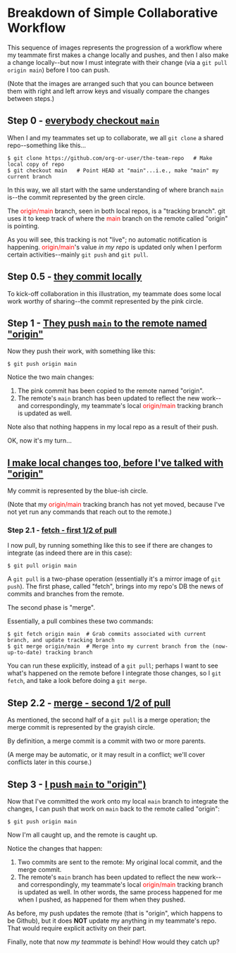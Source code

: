 # Breakdown of Simple Collaborative Workflow
This sequence of images represents the progression of a workflow where my teammate first makes a change locally and pushes, and then I also make a change locally--but now I must integrate with their change (via a `git pull origin main`) before I too can push.

(Note that the images are arranged such that you can bounce between them with right and left arrow keys and visually compare the changes between steps.)

## Step 0 - [everybody checkout `main`](./step0.md)
When I and my teammates set up to collaborate, we all `git clone` a shared repo--something like this...
```
$ git clone https://github.com/org-or-user/the-team-repo   # Make local copy of repo
$ git checkout main   # Point HEAD at "main"...i.e., make "main" my current branch
```
In this way, we all start with the same understanding of where branch `main` is--the commit represented by the green circle.

The
<span class="hljs" style="color:red">origin/main</span>
branch, seen in both local repos, is a "tracking branch". git uses it to keep track of where the
<span class="hljs" style="color:red">main</span>
branch on the remote called "origin" is pointing.

As you will see, this tracking is not "live"; no automatic notification is happening.
<span class="hljs" style="color:red">origin/main</span>'s
value _in my repo_ is updated only when I perform certain activities--mainly `git push` and `git pull`.

## Step 0.5 - [they commit locally](./step1.md)

To kick-off collaboration in this illustration, my teammate does some local work worthy of sharing--the commit represented by the pink circle.

## Step 1 - [They push `main` to the remote named "origin"](./step2.md)
Now they push their work, with something like this:
```
$ git push origin main
```
Notice the two main changes:
1. The pink commit has been copied to the remote named "origin".
1. The remote's `main` branch has been updated to reflect the new work--and correspondingly, my teammate's local
<span class="hljs" style="color:red">origin/main</span>
tracking branch is updated as well.

Note also that nothing happens in my local repo as a result of their push.

OK, now it's my turn...

## [I make local changes too, before I've talked with "origin"](./step3.md)
My commit is represented by the blue-ish circle.

(Note that my 
<span class="hljs" style="color:red">origin/main</span>
tracking branch has not yet moved, because I've not yet run any commands that reach out to the remote.)

### Step 2.1 - [fetch - first 1/2 of pull](./step4.md)
I now pull, by running something like this to see if there are changes to integrate (as indeed there are in this case):
```
$ git pull origin main
```
A `git pull` is a two-phase operation (essentially it's a mirror image of `git push`).  The first phase, called "fetch", brings into my repo's DB the news of commits and branches from the remote.

The second phase is "merge".

Essentially, a pull combines these two commands:
```
$ git fetch origin main  # Grab commits associated with current branch, and update tracking branch
$ git merge origin/main  # Merge into my current branch from the (now-up-to-date) tracking branch
```
You can run these explicitly, instead of a `git pull`; perhaps I want to see what's happened on the remote before I integrate those changes, so I `git fetch`, and take a look before doing a `git merge`.

## Step 2.2 - [merge - second 1/2 of pull](./step5.md)

As mentioned, the second half of a `git pull` is a merge operation; the merge commit is represented by the grayish circle.

By definition, a merge commit is a commit with two or more parents.

(A merge may be automatic, or it may result in a conflict; we'll cover conflicts later in this course.)

## Step 3 - [I push `main` to "origin")](./step6.md)
Now that I've committed the work onto my local `main` branch to integrate the changes, I can push that work on `main` back to the remote called "origin":
```
$ git push origin main 
```
Now I'm all caught up, and the remote is caught up.

Notice the changes that happen:
1. Two commits are sent to the remote: My original local commit, and the merge commit.
1. The remote's `main` branch has been updated to reflect the new work--and correspondingly, my teammate's local 
<span class="hljs" style="color:red">origin/main</span>
tracking branch is updated as well.  In other words, the same process happened for me when I pushed, as happened for them when they pushed.

As before, my push updates the remote (that is "origin", which happens to be Github), but it does **NOT** update my anything in my teammate's repo.  That would require explicit activity on their part.


Finally, note that now _my teammate_  is behind!  How would they catch up?

